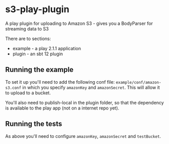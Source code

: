 # s3-play-plugin

A play plugin for uploading to Amazon S3 - gives you a BodyParser for streaming data to S3


There are to sections:
* example - a play 2.1.1 application
* plugin - an sbt 12 plugin

## Running the example

To set it up you'll need to add the following conf file: `example/conf/amazon-s3.conf` in which you specify `amazonKey` and `amazonSecret`. This will allow it to upload to a bucket.

You'll also need to publish-local in the plugin folder, so that the dependency is available to the play app (not on a internet repo yet).

## Running the tests

As above you'll need to configure `amazonKey`, `amazonSecret` and `testBucket`.
